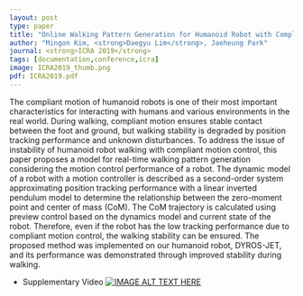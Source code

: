 ```yaml
---
layout: post
type: paper
title: "Online Walking Pattern Generation for Humanoid Robot with Compliant Motion Control"
author: "Mingon Kim, <strong>Daegyu Lim</strong>, Jaeheung Park"
journal: <strong>ICRA 2019</strong>
tags: [documentation,conference,icra]
image: ICRA2019_thumb.png
pdf: ICRA2019.pdf
---
```

The compliant motion of humanoid robots is one of their most important characteristics for interacting with humans and various environments in the real world. During walking, compliant motion ensures stable contact between the foot and ground, but walking stability is degraded by position tracking performance and unknown disturbances. To address the issue of instability of humanoid robot walking with compliant motion control, this paper proposes a model for real-time walking pattern generation considering the motion control performance of a robot. The dynamic model of a robot with a motion controller is described as a second-order system approximating position tracking performance with a linear inverted pendulum model to determine the relationship between the zero-moment point and center of mass (CoM). The CoM trajectory is calculated using preview control based on the dynamics model and current state of the robot. Therefore, even if the robot has the low tracking performance due to compliant motion control, the walking stability can be ensured. The proposed method was implemented on our humanoid robot, DYROS-JET, and its performance was demonstrated through improved stability during walking.

- Supplementary Video
[![IMAGE ALT TEXT HERE](http://img.youtube.com/vi/BqsBs2gJ6aw/0.jpg)](http://www.youtube.com/watch?v=BqsBs2gJ6aw)
